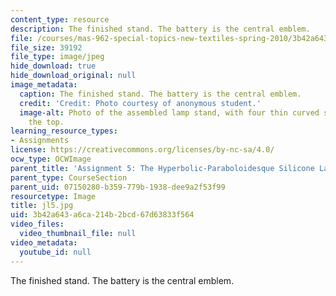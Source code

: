 ```yaml
---
content_type: resource
description: The finished stand. The battery is the central emblem.
file: /courses/mas-962-special-topics-new-textiles-spring-2010/3b42a643a6ca214b2bcd67d63833f564_jl5.jpg
file_size: 39192
file_type: image/jpeg
hide_download: true
hide_download_original: null
image_metadata:
  caption: The finished stand. The battery is the central emblem.
  credit: 'Credit: Photo courtesy of anonymous student.'
  image-alt: Photo of the assembled lamp stand, with four thin curved supports on
    the top.
learning_resource_types:
- Assignments
license: https://creativecommons.org/licenses/by-nc-sa/4.0/
ocw_type: OCWImage
parent_title: 'Assignment 5: The Hyperbolic-Paraboloidesque Silicone Lamp'
parent_type: CourseSection
parent_uid: 07150280-b359-779b-1938-dee9a2f53f99
resourcetype: Image
title: jl5.jpg
uid: 3b42a643-a6ca-214b-2bcd-67d63833f564
video_files:
  video_thumbnail_file: null
video_metadata:
  youtube_id: null
---
```

The finished stand. The battery is the central emblem.